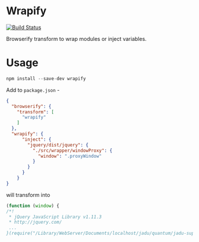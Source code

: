 Wrapify
=======

[![Build Status](https://secure.travis-ci.org/jadu/wrapify.png?branch=master)](http://travis-ci.org/jadu/wrapify)

Browserify transform to wrap modules or inject variables.

Usage
=====
```javascript
npm install --save-dev wrapify
```

Add to `package.json` -
```json
{
  "browserify": {
    "transform": [
      "wrapify"
    ]
  },
  "wrapify": {
      "inject": {
        "jquery/dist/jquery": {
          "./src/wrapper/windowProxy": {
            "window": ".proxyWindow"
          }
        }
      }
    }
}
```

will transform into
```javascript
(function (window) {
/*!
 * jQuery JavaScript Library v1.11.3
 * http://jquery.com/
 ...
}(require("/Library/WebServer/Documents/localhost/jadu/quantum/jadu-support-widget/src/wrapper/windowProxy.js").proxyWindow));
```
